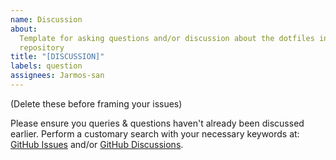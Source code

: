 ```yaml
---
name: Discussion
about:
  Template for asking questions and/or discussion about the dotfiles in this
  repository
title: "[DISCUSSION]"
labels: question
assignees: Jarmos-san
---
```


(Delete these before framing your issues)

Please ensure you queries & questions haven't already been discussed earlier.
Perform a customary search with your necessary keywords at:
[GitHub Issues](https://github.com/Jarmos-san/dotfiles/issues) and/or
[GitHub Discussions](https://github.com/Jarmos-san/blog/discussions).
